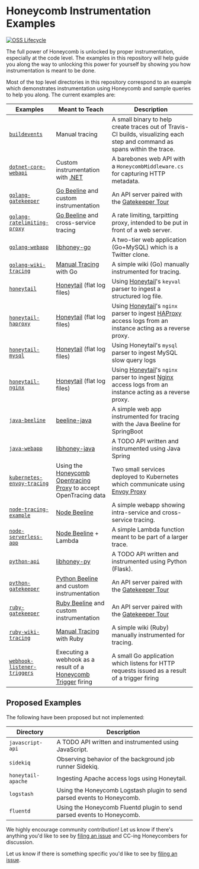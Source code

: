 # Honeycomb Instrumentation Examples

[![OSS Lifecycle](https://img.shields.io/osslifecycle/honeycombio/examples?color=success)](https://github.com/honeycombio/home/blob/main/honeycomb-oss-lifecycle-and-practices.md)

The full power of Honeycomb is unlocked by proper instrumentation, especially at
the code level. The examples in this repository will help guide you
along the way to unlocking this power for yourself by showing you how
instrumentation is meant to be done.

Most of the top level directories in this repository correspond to an example
which demonstrates instrumentation using Honeycomb and sample queries to help
you along. The current examples are:

| Examples                                                                  | Meant to Teach                                                                                                                 | Description                                                                                                                                |
|---------------------------------------------------------------------------|--------------------------------------------------------------------------------------------------------------------------------|--------------------------------------------------------------------------------------------------------------------------------------------|
| [`buildevents`](https://github.com/honeycombio/buildevents)               | Manual tracing                                                                                                                 | A small binary to help create traces out of Travis-CI builds, visualizing each step and command as spans within the trace.                 |
| [`dotnet-core-webapi`](dotnet-core-webapi)                                | Custom instrumentation with [.NET](https://docs.honeycomb.io/instrumenting-your-application/dotnet/)                           | A barebones web API with a `HoneycombMiddleware.cs` for capturing HTTP metadata.                                                           |
| [`golang-gatekeeper`](golang-gatekeeper)                                  | [Go Beeline](https://docs.honeycomb.io/getting-data-in/beelines/go-beeline/) and custom instrumentation                        | An API server paired with the [Gatekeeper Tour](https://docs.honeycomb.io/gatekeeper-tour/)                                                |
| [`golang-ratelimiting-proxy`](golang-ratelimiting-proxy)                  | [Go Beeline](https://docs.honeycomb.io/getting-data-in/beelines/go-beeline/) and cross-service tracing                         | A rate limiting, tarpitting proxy, intended to be put in front of a web server.                                                            |
| [`golang-webapp`](golang-webapp)                                          | [libhoney-go](https://docs.honeycomb.io/sdk/go/)                                                                               | A two-tier web application (Go+MySQL) which is a Twitter clone.                                                                            |
| [`golang-wiki-tracing`](golang-wiki-tracing)                              | [Manual Tracing](https://docs.honeycomb.io/working-with-data/tracing/send-trace-data/#manual-tracing) with Go                  | A simple wiki (Go) manually instrumented for tracing.                                                                                      |
| [`honeytail`](https://github.com/honeycombio/honeytail/tree/main/example) | [Honeytail](https://docs.honeycomb.io/getting-data-in/honeytail/) (flat log files)                                             | Using [Honeytail]()'s `keyval` parser to ingest a structured log file.                                                                     |
| [`honeytail-haproxy`](honeytail-haproxy)                                  | [Honeytail](https://docs.honeycomb.io/getting-data-in/honeytail/) (flat log files)                                             | Using [Honeytail]()'s `nginx` parser to ingest [HAProxy](https://www.haproxy.org/) access logs from an instance acting as a reverse proxy. |
| [`honeytail-mysql`](honeytail-mysql)                                      | [Honeytail](https://docs.honeycomb.io/getting-data-in/honeytail/) (flat log files)                                             | Using Honeytail's `mysql` parser to ingest MySQL slow query logs                                                                           |
| [`honeytail-nginx`](honeytail-nginx)                                      | [Honeytail](https://docs.honeycomb.io/getting-data-in/honeytail/) (flat log files)                                             | Using [Honeytail]()'s `nginx` parser to ingest [Nginx]() access logs from an instance acting as a reverse proxy.                           |
| [`java-beeline`](java-beeline)                                            | [beeline-java](https://docs.honeycomb.io/getting-data-in/java/beeline/)                                                        | A simple web app instrumented for tracing with the Java Beeline for SpringBoot                                                             |
| [`java-webapp`](java-webapp)                                              | [libhoney-java](https://docs.honeycomb.io/sdk/java/)                                                                           | A TODO API written and instrumented using Java Spring                                                                                      |
| [`kubernetes-envoy-tracing`](kubernetes-envoy-tracing)                    | Using the [Honeycomb Opentracing Proxy](https://github.com/honeycombio/honeycomb-opentracing-proxy) to accept OpenTracing data | Two small services deployed to Kubernetes which communicate using [Envoy Proxy](https://www.envoyproxy.io/)                                |
| [`node-tracing-example`](node-tracing-example)                            | [Node Beeline](https://docs.honeycomb.io/getting-data-in/javascript/beeline-nodejs/)                                           | A simple webapp showing intra-service and cross-service tracing.                                                                           |
| [`node-serverless-app`](node-serverless-app)                              | [Node Beeline](https://docs.honeycomb.io/getting-data-in/javascript/beeline-nodejs/) + Lambda                                  | A simple Lambda function meant to be part of a larger trace.                                                                               |
| [`python-api`](python-api)                                                | [libhoney-py](https://docs.honeycomb.io/sdk/python/)                                                                           | A TODO API written and instrumented using Python (Flask).                                                                                  |
| [`python-gatekeeper`](python-gatekeeper)                                  | [Python Beeline](https://docs.honeycomb.io/getting-data-in/beelines/python-beeline/) and custom instrumentation                | An API server paired with the [Gatekeeper Tour](https://docs.honeycomb.io/gatekeeper-tour/)                                                |
| [`ruby-gatekeeper`](ruby-gatekeeper)                                      | [Ruby Beeline](https://docs.honeycomb.io/getting-data-in/beelines/ruby-beeline/) and custom instrumentation                    | An API server paired with the [Gatekeeper Tour](https://docs.honeycomb.io/gatekeeper-tour/)                                                |
| [`ruby-wiki-tracing`](ruby-wiki-tracing)                                  | [Manual Tracing](https://docs.honeycomb.io/working-with-data/tracing/send-trace-data/#manual-tracing) with Ruby                | A simple wiki (Ruby) manually instrumented for tracing.                                                                                    |
| [`webhook-listener-triggers`](webhook-listener-triggers)                  | Executing a webhook as a result of a [Honeycomb Trigger](https://docs.honeycomb.io/working-with-data/triggers/) firing         | A small Go application which listens for HTTP requests issued as a result of a trigger firing                                              |


## Proposed Examples

The following have been proposed but not implemented:

| Directory           | Description                                                             |
| ------------------- | ----------------------------------------------------------------------- |
| `javascript-api`    | A TODO API written and instrumented using JavaScript.                   |
| `sidekiq`           | Observing behavior of the background job runner Sidekiq.                |
| `honeytail-apache`  | Ingesting Apache access logs using Honeytail.                           |
| `logstash`          | Using the Honeycomb Logstash plugin to send parsed events to Honeycomb. |
| `fluentd`           | Using the Honeycomb Fluentd plugin to send parsed events to Honeycomb.  |

We highly encourage community contribution! Let us know if there's anything you'd like to see
by [filing an issue](https://github.com/honeycombio/examples/issues/new) and CC-ing Honeycombers
for discussion.

Let us know if there is something specific you'd like to see by [filing an
issue](https://github.com/honeycombio/examples/issues/new).

